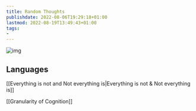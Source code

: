 ```yaml
---
title: Random Thoughts
publishdate: 2022-08-06T19:29:18+01:00
lastmod: 2022-08-19T13:49:43+01:00
tags: 
- 
---
```








![img](https://images.unsplash.com/photo-1524492449090-a4e289316d9c?ixlib=rb-1.2.1&ixid=MnwxMjA3fDB8MHxwaG90by1wYWdlfHx8fGVufDB8fHx8&auto=format&fit=crop&w=1394&q=80)

## Languages



[[Everything is not and Not everything is|Everything is not & Not everything is]]



[[Granularity of Cognition]]





